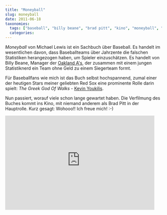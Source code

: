 ```yaml
---
title: "Moneyball"
slug: moneyball
date: 2011-06-18
taxonomies:
  tags: ["baseball", "billy beane", "brad pitt", "kino", "moneyball", "red sox", "Youtube", "Sonstiges"]
  categories: 
---
```


<em>Moneyball</em> von Michael Lewis ist ein Sachbuch über Baseball. Es handelt im wesentlichen davon, dass Baseballteams über Jahrzente die falschen Statistiken herangezogen haben, um Spieler einzuschätzen. Es handelt von Billy Beane, Manager der <a href="http://oakland.athletics.com" title="Offizielle Webseite der Oakland Athletics">Oakland A's</a>, der zusammen mit einem jungen Statistiknerd ein Team ohne Geld zu einem Siegerteam formt.

Für Baseballfans wie mich ist das Buch selbst hochspannend, zumal einer der heutigen Stars meiner geliebten Red Sox eine prominente Rolle darin spielt: <em>The Greek God Of Walks</em> - <a href="http://en.wikipedia.org/wiki/Kevin_Youkilis" title="Wikipedia about Kevin Youkilis">Kevin Youkilis</a>.

Nun passiert, worauf viele schon lange gewartet haben. Die Verfilmung des Buches kommt ins Kino, mit niemand anderem als Brad Pitt in der Hauptrolle. Kurz gesagt: Wohooo!! Ich freue mich! :-)

<iframe width="480" height="303" src="http://www.youtube-nocookie.com/embed/0Vg0qjUlQt0?rel=0&amp;hd=1" frameborder="0" allowfullscreen></iframe></body></html>

